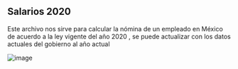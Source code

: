 ## Salarios 2020

Este archivo nos sirve para calcular la nómina de un empleado en México de acuerdo a la ley vigente del año 2020 , se puede actualizar con los datos actuales del gobierno al año actual

![image](https://user-images.githubusercontent.com/93608793/176981572-9c680939-367e-4972-a2ca-982cdcdf3b23.png)
